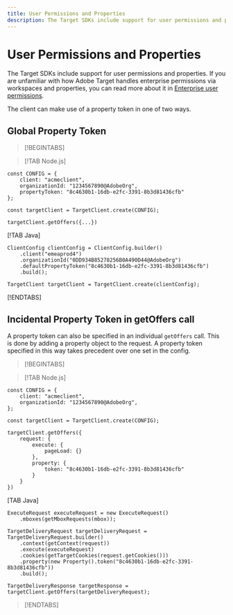 ```yaml
---
title: User Permissions and Properties
description: The Target SDKs include support for user permissions and properties.
---
```


# User Permissions and Properties

The Target SDKs include support for user permissions and properties. If you are unfamiliar with how Adobe Target handles enterprise permissions via workspaces and properties, you can read more about it in [Enterprise user permissions](https://experienceleague.adobe.com/docs/target/using/administer/manage-users/enterprise/property-channel.html).

The client can make use of a property token in one of two ways.

## Global Property Token

>[!BEGINTABS]

>[!TAB Node.js]

```
const CONFIG = {
    client: "acmeclient",
    organizationId: "1234567890@AdobeOrg",
    propertyToken: "8c4630b1-16db-e2fc-3391-8b3d81436cfb"
};

const targetClient = TargetClient.create(CONFIG);

targetClient.getOffers({...})
```

[!TAB Java]

```
ClientConfig clientConfig = ClientConfig.builder()
    .client("emeaprod4")
    .organizationId("0DD934B85278256B0A490D44@AdobeOrg")
    .defaultPropertyToken("8c4630b1-16db-e2fc-3391-8b3d81436cfb")
    .build();

TargetClient targetClient = TargetClient.create(clientConfig);
```

[!ENDTABS]

## Incidental Property Token in getOffers call

A property token can also be specified in an individual `getOffers` call. This is done by adding a property object to the request. A property token specified in this way takes precedent over one set in the config.

>[!BEGINTABS]

>[!TAB Node.js]

```
const CONFIG = {
    client: "acmeclient",
    organizationId: "1234567890@AdobeOrg",
};

const targetClient = TargetClient.create(CONFIG);

targetClient.getOffers({
    request: {
        execute: {
            pageLoad: {}
        },
        property: {
            token: "8c4630b1-16db-e2fc-3391-8b3d81436cfb"
        }           
    }
})
```

[TAB Java]

```
ExecuteRequest executeRequest = new ExecuteRequest()
    .mboxes(getMboxRequests(mbox));

TargetDeliveryRequest targetDeliveryRequest = TargetDeliveryRequest.builder()
    .context(getContext(request))
    .execute(executeRequest)
    .cookies(getTargetCookies(request.getCookies()))
    .property(new Property().token("8c4630b1-16db-e2fc-3391-8b3d81436cfb"))
    .build();

TargetDeliveryResponse targetResponse = targetClient.getOffers(targetDeliveryRequest);
```

>[!ENDTABS]

